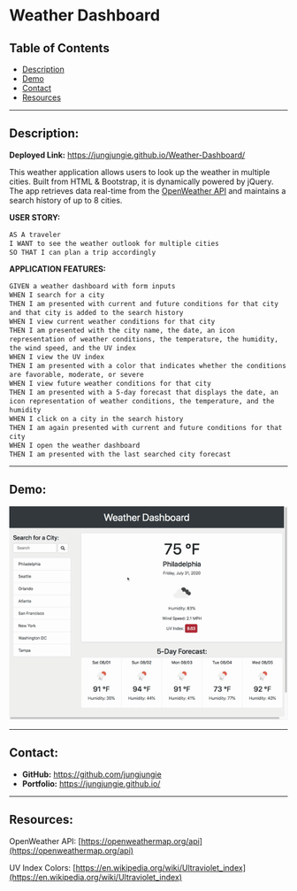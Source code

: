 # Weather Dashboard

## Table of Contents
* [Description](#Description)
* [Demo](#Demo)
* [Contact](#Contact)
* [Resources](#Resources)

***
## Description:

**Deployed Link:** https://jungjungie.github.io/Weather-Dashboard/

This weather application allows users to look up the weather in multiple cities. Built from HTML & Bootstrap, it is dynamically powered by jQuery. The app retrieves data real-time from the [OpenWeather API](https://openweathermap.org/api) and maintains a search history of up to 8 cities. 

**USER STORY:**

~~~
AS A traveler
I WANT to see the weather outlook for multiple cities
SO THAT I can plan a trip accordingly
~~~

**APPLICATION FEATURES:**

~~~
GIVEN a weather dashboard with form inputs
WHEN I search for a city
THEN I am presented with current and future conditions for that city and that city is added to the search history
WHEN I view current weather conditions for that city
THEN I am presented with the city name, the date, an icon representation of weather conditions, the temperature, the humidity, the wind speed, and the UV index
WHEN I view the UV index
THEN I am presented with a color that indicates whether the conditions are favorable, moderate, or severe
WHEN I view future weather conditions for that city
THEN I am presented with a 5-day forecast that displays the date, an icon representation of weather conditions, the temperature, and the humidity
WHEN I click on a city in the search history
THEN I am again presented with current and future conditions for that city
WHEN I open the weather dashboard
THEN I am presented with the last searched city forecast
~~~

***
## Demo:
<p align="center">
  <img src="assets/images/demo.gif" alt="gif demo of app" />
</p>


***
## Contact:
- **GitHub:** https://github.com/jungjungie
- **Portfolio:** https://jungjungie.github.io/


***
## Resources:

OpenWeather API: [https://openweathermap.org/api](https://openweathermap.org/api) 

UV Index Colors: [https://en.wikipedia.org/wiki/Ultraviolet_index](https://en.wikipedia.org/wiki/Ultraviolet_index)
